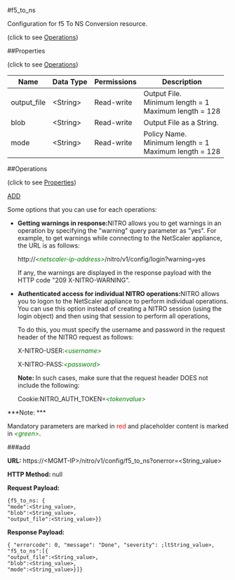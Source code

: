 #f5_to_ns



Configuration for f5 To NS Conversion resource.

<span>(click to see [Operations](#operations))</span>



##Properties 

<span>(click to see [Operations](#operations))</span>





<table><thead><tr><th>Name</th><th>Data Type</th><th>Permissions</th><th>Description</th></tr></thead><tbody><tr><td>output_file</td><td>&lt;String></td><td>Read-write</td><td>Output File.<br>Minimum length = 1<br>Maximum length = 128</td></tr><tr><td>blob</td><td>&lt;String></td><td>Read-write</td><td>Output File as a String.</td></tr><tr><td>mode</td><td>&lt;String></td><td>Read-write</td><td>Policy Name.<br>Minimum length = 1<br>Maximum length = 128</td></tr></tbody></table>

##Operations 

<span>(click to see [Properties](#properties))</span>





[ADD](#add)





Some options that you can use for each operations:

<ul><li><p><b>Getting warnings in response:</b>NITRO allows you to get warnings in an operation by specifying the "warning" query parameter as "yes". For example, to get warnings while connecting to the NetScaler appliance, the URL is as follows:</p><p>http://<span style="color:green;font-style:italic;">&lt;netscaler-ip-address&gt;</span>/nitro/v1/config/login?warning=yes</p><p>If any, the warnings are displayed in the response payload with the HTTP code "209 X-NITRO-WARNING".</p></li><li><p><b>Authenticated access for individual NITRO operations:</b>NITRO allows you to logon to the NetScaler appliance to perform individual operations. You can use this option instead of creating a NITRO session (using the login object) and then using that session to perform all operations,</p><p>To do this, you must specify the username and password in the request header of the NITRO request as follows:</p><p>X-NITRO-USER:<span style="color:green;font-style:italic;">&lt;username&gt;</span></p><p>X-NITRO-PASS:<span style="color:green;font-style:italic;">&lt;password&gt;</span></p><p><b>Note: </b>In such cases, make sure that the request header DOES not include the following:</p><p>Cookie:NITRO_AUTH_TOKEN=<span style="color:green;font-style:italic;">&lt;tokenvalue&gt;</span></p></li></ul>







***Note: *** 

Mandatory parameters are marked in <span style="color:#FF0000;">red</span> and placeholder content is marked in <span style="color:green;font-style:italic">&lt;green&gt;</span>.



###add







<b>URL: </b>https://&lt;MGMT-IP&gt;/nitro/v1/config/f5_to_ns?onerror=&lt;String_value&gt;

<b>HTTP Method: </b>null

<b>Request Payload: </b>
```
{f5_to_ns: {
"mode":<String_value>,
"blob":<String_value>,
"output_file":<String_value>}}
```

<b>Response Payload: </b>
```
{ "errorcode": 0, "message": "Done", "severity": ;ltString_value>, "f5_to_ns":[{
"output_file":<String_value>,
"blob":<String_value>,
"mode":<String_value>}]}
```







